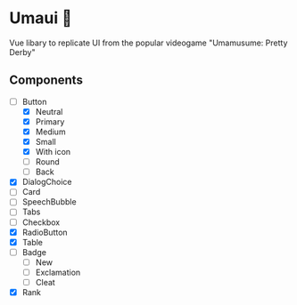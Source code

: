 # Umaui 🐎

Vue libary to replicate UI from the popular videogame "Umamusume: Pretty Derby"

## Components

- [ ] Button
  - [x] Neutral
  - [x] Primary
  - [x] Medium
  - [x] Small
  - [x] With icon
  - [ ] Round
  - [ ] Back
- [x] DialogChoice
- [ ] Card
- [ ] SpeechBubble
- [ ] Tabs
- [ ] Checkbox
- [x] RadioButton
- [x] Table
- [ ] Badge
  - [ ] New
  - [ ] Exclamation
  - [ ] Cleat
- [x] Rank
